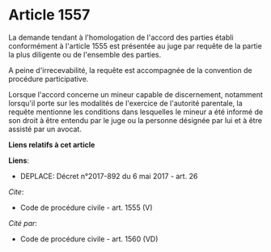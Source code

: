 # Article 1557

La demande tendant à l'homologation de l'accord des parties établi conformément à l'article 1555 est présentée au juge par
requête de la partie la plus diligente ou de l'ensemble des parties. 

A peine d'irrecevabilité, la requête est accompagnée de la convention de procédure participative. 

Lorsque l'accord concerne un mineur capable de discernement, notamment lorsqu'il porte sur les modalités de l'exercice de
l'autorité parentale, la requête mentionne les conditions dans lesquelles le mineur a été informé de son droit à être entendu
par le juge ou la personne désignée par lui et à être assisté par un avocat.

**Liens relatifs à cet article**

**Liens**:

  - DEPLACE: Décret n°2017-892 du 6 mai 2017 - art. 26

_Cite_:

  - Code de procédure civile - art. 1555 (V)

_Cité par_:

  - Code de procédure civile - art. 1560 (VD)
